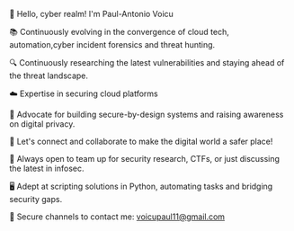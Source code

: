 👋 Hello, cyber realm! I'm Paul-Antonio Voicu 

📚 Continuously evolving in the convergence of cloud tech, automation,cyber incident forensics and threat hunting.

🔍 Continuously researching the latest vulnerabilities and staying ahead of the threat landscape.

☁️ Expertise in securing cloud platforms


🔐 Advocate for building secure-by-design systems and raising awareness on digital privacy.

💬 Let's connect and collaborate to make the digital world a safer place!

🤝 Always open to team up for security research, CTFs, or just discussing the latest in infosec.

🖥️ Adept at scripting solutions in Python, automating tasks and bridging security gaps.

📩 Secure channels to contact me: voicupaul11@gmail.com
